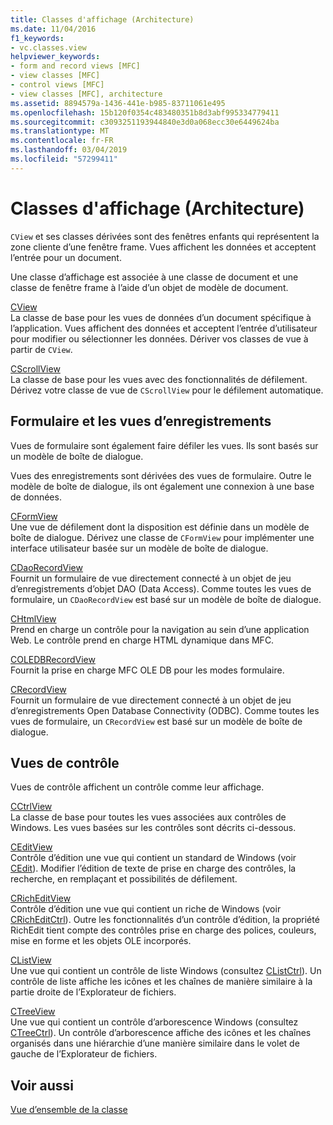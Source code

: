 ```yaml
---
title: Classes d'affichage (Architecture)
ms.date: 11/04/2016
f1_keywords:
- vc.classes.view
helpviewer_keywords:
- form and record views [MFC]
- view classes [MFC]
- control views [MFC]
- view classes [MFC], architecture
ms.assetid: 8894579a-1436-441e-b985-83711061e495
ms.openlocfilehash: 15b120f0354c483480351b8d3abf995334779411
ms.sourcegitcommit: c3093251193944840e3d0a068ecc30e6449624ba
ms.translationtype: MT
ms.contentlocale: fr-FR
ms.lasthandoff: 03/04/2019
ms.locfileid: "57299411"
---
```

# <a name="view-classes-architecture"></a>Classes d'affichage (Architecture)

`CView` et ses classes dérivées sont des fenêtres enfants qui représentent la zone cliente d’une fenêtre frame. Vues affichent les données et acceptent l’entrée pour un document.

Une classe d’affichage est associée à une classe de document et une classe de fenêtre frame à l’aide d’un objet de modèle de document.

[CView](../mfc/reference/cview-class.md)<br/>
La classe de base pour les vues de données d’un document spécifique à l’application. Vues affichent des données et acceptent l’entrée d’utilisateur pour modifier ou sélectionner les données. Dériver vos classes de vue à partir de `CView`.

[CScrollView](../mfc/reference/cscrollview-class.md)<br/>
La classe de base pour les vues avec des fonctionnalités de défilement. Dérivez votre classe de vue de `CScrollView` pour le défilement automatique.

## <a name="form-and-record-views"></a>Formulaire et les vues d’enregistrements

Vues de formulaire sont également faire défiler les vues. Ils sont basés sur un modèle de boîte de dialogue.

Vues des enregistrements sont dérivées des vues de formulaire. Outre le modèle de boîte de dialogue, ils ont également une connexion à une base de données.

[CFormView](../mfc/reference/cformview-class.md)<br/>
Une vue de défilement dont la disposition est définie dans un modèle de boîte de dialogue. Dérivez une classe de `CFormView` pour implémenter une interface utilisateur basée sur un modèle de boîte de dialogue.

[CDaoRecordView](../mfc/reference/cdaorecordview-class.md)<br/>
Fournit un formulaire de vue directement connecté à un objet de jeu d’enregistrements d’objet DAO (Data Access). Comme toutes les vues de formulaire, un `CDaoRecordView` est basé sur un modèle de boîte de dialogue.

[CHtmlView](../mfc/reference/chtmlview-class.md)<br/>
Prend en charge un contrôle pour la navigation au sein d’une application Web. Le contrôle prend en charge HTML dynamique dans MFC.

[COLEDBRecordView](../mfc/reference/coledbrecordview-class.md)<br/>
Fournit la prise en charge MFC OLE DB pour les modes formulaire.

[CRecordView](../mfc/reference/crecordview-class.md)<br/>
Fournit un formulaire de vue directement connecté à un objet de jeu d’enregistrements Open Database Connectivity (ODBC). Comme toutes les vues de formulaire, un `CRecordView` est basé sur un modèle de boîte de dialogue.

## <a name="control-views"></a>Vues de contrôle

Vues de contrôle affichent un contrôle comme leur affichage.

[CCtrlView](../mfc/reference/cctrlview-class.md)<br/>
La classe de base pour toutes les vues associées aux contrôles de Windows. Les vues basées sur les contrôles sont décrits ci-dessous.

[CEditView](../mfc/reference/ceditview-class.md)<br/>
Contrôle d’édition une vue qui contient un standard de Windows (voir [CEdit](../mfc/reference/cedit-class.md)). Modifier l’édition de texte de prise en charge des contrôles, la recherche, en remplaçant et possibilités de défilement.

[CRichEditView](../mfc/reference/cricheditview-class.md)<br/>
Contrôle d’édition une vue qui contient un riche de Windows (voir [CRichEditCtrl](../mfc/reference/cricheditctrl-class.md)). Outre les fonctionnalités d’un contrôle d’édition, la propriété RichEdit tient compte des contrôles prise en charge des polices, couleurs, mise en forme et les objets OLE incorporés.

[CListView](../mfc/reference/clistview-class.md)<br/>
Une vue qui contient un contrôle de liste Windows (consultez [CListCtrl](../mfc/reference/clistctrl-class.md)). Un contrôle de liste affiche les icônes et les chaînes de manière similaire à la partie droite de l’Explorateur de fichiers.

[CTreeView](../mfc/reference/ctreeview-class.md)<br/>
Une vue qui contient un contrôle d’arborescence Windows (consultez [CTreeCtrl](../mfc/reference/ctreectrl-class.md)). Un contrôle d’arborescence affiche des icônes et les chaînes organisés dans une hiérarchie d’une manière similaire dans le volet de gauche de l’Explorateur de fichiers.

## <a name="see-also"></a>Voir aussi

[Vue d’ensemble de la classe](../mfc/class-library-overview.md)
